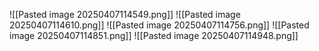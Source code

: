 ![[Pasted image 20250407114549.png]]
![[Pasted image 20250407114610.png]]
![[Pasted image 20250407114756.png]]
![[Pasted image 20250407114851.png]]
![[Pasted image 20250407114948.png]]










